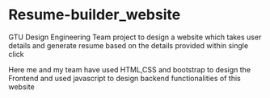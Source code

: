 # Resume-builder_website
GTU Design Engineering Team project to design a website which takes user details and generate resume based on the details provided within single click

Here me and my team have used HTML,CSS and bootstrap to design the Frontend and used javascript to design backend functionalities of this website





